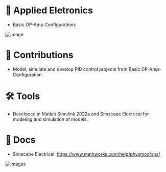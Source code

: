 # 📜 Applied Eletronics
  * Basic OP-Amp Configurations

![image](https://user-images.githubusercontent.com/67346814/171630587-57af548f-cf95-4c7f-a6af-65c49cd09f85.png)

# 🚀 Contributions
 * Model, simulate and develop PID control projects from Basic OP-Amp-Configuration

# 🛠 Tools
 * Developed in Matlab Simulink 2022a and Simscape Electrical for modeling and simulation of models.

# 📖 Docs
 * Simscape Electrical: https://www.mathworks.com/help/physmod/sps/
  
![images](https://user-images.githubusercontent.com/67346814/171632193-3df15ca3-f865-4765-924a-463dfeb6264c.png)
